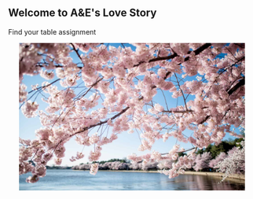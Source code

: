 ## Welcome to A&E's Love Story

Find your table assignment


<p align="center">
  <img width="460" height="300" src="cherry-blossoms-washington-dc-april-01-2019-418x.jpg">
</p>


